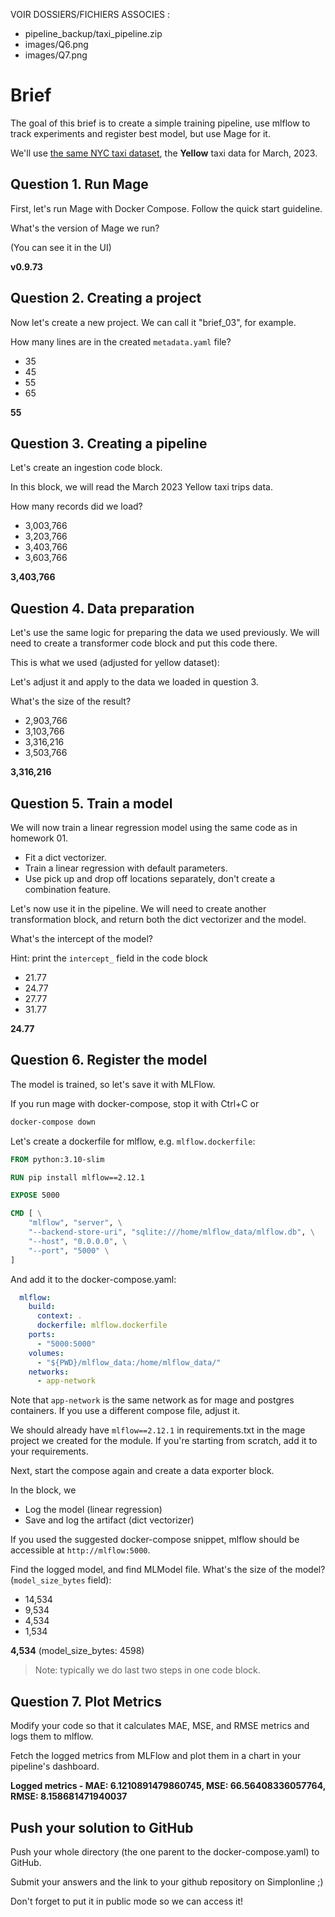 VOIR DOSSIERS/FICHIERS ASSOCIES :
- pipeline_backup/taxi_pipeline.zip
- images/Q6.png
- images/Q7.png

# Brief

The goal of this brief is to create a simple training pipeline, use mlflow to track experiments and register best model, but use Mage for it.

We'll use [the same NYC taxi dataset](https://www1.nyc.gov/site/tlc/about/tlc-trip-record-data.page), the **Yellow** taxi data for March, 2023.

## Question 1. Run Mage

First, let's run Mage with Docker Compose. Follow the quick start guideline.

What's the version of Mage we run?

(You can see it in the UI)

**v0.9.73**

## Question 2. Creating a project

Now let's create a new project. We can call it "brief_03", for example.

How many lines are in the created `metadata.yaml` file?

- 35
- 45
- 55
- 65

**55**

## Question 3. Creating a pipeline

Let's create an ingestion code block.

In this block, we will read the March 2023 Yellow taxi trips data.

How many records did we load?

- 3,003,766
- 3,203,766
- 3,403,766
- 3,603,766

**3,403,766**

## Question 4. Data preparation


Let's use the same logic for preparing the data we used previously. 
We will need to create a transformer code block and put this code there.

This is what we used (adjusted for yellow dataset):

Let's adjust it and apply to the data we loaded in question 3.

What's the size of the result?


- 2,903,766
- 3,103,766
- 3,316,216
- 3,503,766

**3,316,216**

## Question 5. Train a model

We will now train a linear regression model using the same code as in homework 01.

* Fit a dict vectorizer.
* Train a linear regression with default parameters.
* Use pick up and drop off locations separately, don't create a combination feature.

Let's now use it in the pipeline. 
We will need to create another transformation block, 
and return both the dict vectorizer and the model.

What's the intercept of the model?

Hint: print the `intercept_` field in the code block

- 21.77
- 24.77
- 27.77
- 31.77

**24.77**

## Question 6. Register the model

The model is trained, so let's save it with MLFlow.

If you run mage with docker-compose, stop it with Ctrl+C or

```bash
docker-compose down
```

Let's create a dockerfile for mlflow, e.g. `mlflow.dockerfile`:

```dockerfile
FROM python:3.10-slim

RUN pip install mlflow==2.12.1

EXPOSE 5000

CMD [ \
    "mlflow", "server", \
    "--backend-store-uri", "sqlite:///home/mlflow_data/mlflow.db", \
    "--host", "0.0.0.0", \
    "--port", "5000" \
]
```

And add it to the docker-compose.yaml:

```yaml
  mlflow:
    build:
      context: .
      dockerfile: mlflow.dockerfile
    ports:
      - "5000:5000"
    volumes:
      - "${PWD}/mlflow_data:/home/mlflow_data/"
    networks:
      - app-network
```

Note that `app-network` is the same network as for mage and postgres containers.
If you use a different compose file, adjust it.

We should already have `mlflow==2.12.1` in requirements.txt in the mage project we created for the module. 
If you're starting from scratch, add it to your requirements.

Next, start the compose again and create a data exporter block.

In the block, we

* Log the model (linear regression)
* Save and log the artifact (dict vectorizer)

If you used the suggested docker-compose snippet, mlflow should be accessible at `http://mlflow:5000`.

Find the logged model, and find MLModel file. What's the size of the model? (`model_size_bytes` field):

* 14,534
* 9,534
* 4,534
* 1,534

**4,534** (model_size_bytes: 4598)

> Note: typically we do last two steps in one code block.

## Question 7. Plot Metrics

Modify your code so that it calculates MAE, MSE, and RMSE metrics and logs them to mlflow.

Fetch the logged metrics from MLFlow and plot them in a chart in your pipeline's dashboard.

**Logged metrics - MAE: 6.1210891479860745, MSE: 66.56408336057764, RMSE: 8.158681471940037**

## Push your solution to GitHub

Push your whole directory (the one parent to the docker-compose.yaml) to GitHub.

Submit your answers and the link to your github repository on Simplonline ;)

Don't forget to put it in public mode so we can access it!